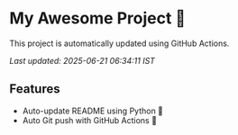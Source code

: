 # My Awesome Project 🚀

This project is automatically updated using GitHub Actions.

_Last updated: 2025-06-21 06:34:11 IST_

## Features
- Auto-update README using Python 🐍
- Auto Git push with GitHub Actions 🤖
